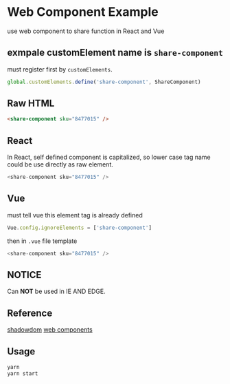 # Web Component Example

use web component to share function in React and Vue

## exmpale customElement name is `share-component`

must register first by `customElements`.

```js
global.customElements.define('share-component', ShareComponent)
```

## Raw HTML

```html
<share-component sku="8477015" />
```

## React

In React, self defined component is capitalized,
so lower case tag name could be use directly as raw element.

```js
<share-component sku="8477015" />
```

## Vue

must tell vue this element tag is already defined

```js
Vue.config.ignoreElements = ['share-component']
```

then in `.vue` file template

```js
<share-component sku="8477015" />
```

## NOTICE

Can __NOT__ be used in IE AND EDGE.

## Reference

[shadowdom](https://developers.google.com/web/fundamentals/web-components/shadowdom)
[web components](https://developer.mozilla.org/zh-CN/docs/Web/Web_Components)

## Usage

```bash
yarn
yarn start
```
